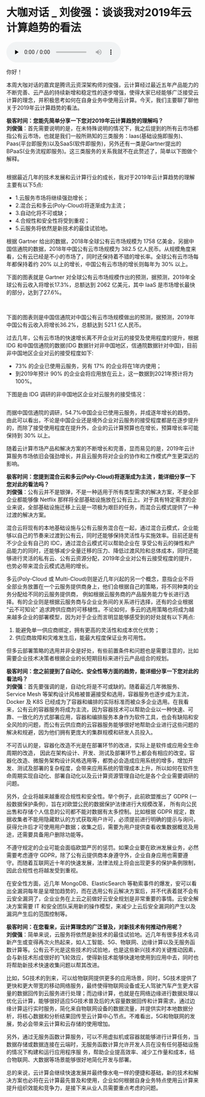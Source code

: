 # 大咖对话 _ 刘俊强：谈谈我对2019年云计算趋势的看法

<audio id="audio" title="大咖对话 | 刘俊强：谈谈我对2019年云计算趋势的看法" controls="" preload="none"><source id="mp3" src="https://static001.geekbang.org/resource/audio/17/dc/172f0f236c9a3ea73d966f91e15d0cdc.mp3"></audio>

你好！

本周大咖对话的嘉宾是腾讯云资深架构师刘俊强，云计算经过最近五年产品能力的不断完善、云产品的持续新增和稳定性的逐步增强，使得大家已经能够广泛接受云计算的理念，并积极思考如何在自身业务中使用云计算。今天，我们主要聊了聊他关于2019年云计算趋势的看法。

**极客时间：您能先简单分享一下您对2019年云计算趋势的理解吗？**<br>
**刘俊强**：首先需要说明的是，在未特殊说明的情况下，我之后提到的所有云市场都指公有云市场，也就是我们一般所熟知的三类服务：laas(基础设施即服务)、Paas(平台即服务)以及SaaS(软件即服务)，另外还有一类是Gartner提出的BPaaS(业务流程即服务)。这三类服务的关系我就不在此赘述了，简单以下图做个解释。

<img src="https://static001.geekbang.org/resource/image/7f/a3/7f51abc362f7e2880734ffeaa9a078a3.png" alt="">

根据最近几年的技术发展和云计算行业的成⻓，我对于2019年云计算趋势的理解主要有以下5点:

- 1.云服务市场将继续强劲增⻓；
- 2.混合云和多云(Poly-Cloud)将逐渐成为主流；
- 3.自动化将不可或缺；
- 4.合规性和安全性将受到重视；
- 5.云服务将依然是新技术的最佳试验地。

根据 Gartner 给出的数据，2018年全球公有云市场规模为 1758 亿美金，另据中国信通院的数据，2018年中国公有云市场规模为 382.5 亿人⺠币。从规模⻆度来看，公有云已经是不小的市场了，同时还保持着不错的增⻓率。全球公有云市场每年都保持着约 20% 以上的增⻓，中国公有云市场的增⻓则每年为 30% 以上。

下面的图表就是 Gartner 对全球公有云市场规模作出的预测，据预测，2019年全球公有云收入将增⻓17.3%，总额达到 2062 亿美元，其中 IaaS 是市场增⻓最快的部分，达到了27.6%。

<img src="https://static001.geekbang.org/resource/image/f9/8c/f9d853addebc0546946c89cec6f0df8c.png" alt="">

<img src="https://static001.geekbang.org/resource/image/32/91/326ccb304e8759469b6b175ffd869f91.jpg" alt="">

下面的图表则是中国信通院对中国公有云市场规模做出的预测，据预测，2019年中国公有云收入将增⻓36.2%，总额达到 521.1 亿人⺠币。

<img src="https://static001.geekbang.org/resource/image/26/99/26effaec92d082dda7cf1924d5916b99.png" alt=""><br>
过去几年，公有云市场的快速增⻓离不开企业对云的接受及使用程度的提升，根据 IDG 和中国信通院的数据(IDG 数据针对非中国地区，信通院数据针对中国)，目前非中国地区企业对云的接受程度如下:

- 73% 的企业已使用云服务，另有 17% 的企业将在1年内使用；
- 到2019年预计 90% 的企业会将应用放在云上，这一数据到2021年预计将为 100%。

下图是由 IDG 调研的非中国地区企业对云服务的接受情况：

<img src="https://static001.geekbang.org/resource/image/58/d8/58cac1468e2dee324a06b894833026d8.png" alt="">

而据中国信通院的调研，54.7%中国企业已使用云服务，并成逐年增⻓的趋势。由此可以看出，不论是中国企业还是境外企业对云服务的接受程度都是在逐步提升的，而除了接受使用程度在提升外，企业的云计算预算也在增⻓，预算增⻓率可能保持到 30% 以上。

随着云计算市场产品和解决方案的不断增⻓和完善，显而易⻅的是，2019年云计算服务市场依旧会强劲增⻓，并且云服务将对企业的协作和工作模式产生更深远的影响。

**极客时间：您提到混合云和多云(Poly-Cloud)将逐渐成为主流 ，能详细分享一下您对此的看法吗？**<br>
**刘俊强**：公有云并不是银弹，不是一种适用于所有类型需求的解决方案，不是全部企业都能够像 Netflix 那样将全部基础设施放在公有云上。对于具有特定需求的企业来说，全部基础设施迁移上云是一项极为艰巨的任务，而混合云模式提供了一种过渡的解决方案。

混合云将现有的本地基础设施与公有云服务混合在一起，通过混合云模式，企业能够以自己的节奏来过渡到公有云，同时还能够保持灵活性与实施效率。目前还是有不少企业有自己的 IDC，通过混合云模式可以帮助企业在 享受公有云的弹性和产品能力的同时，还能够减少全量迁移的压力、降低过渡⻛险和总体成本，同时还能够进行灵活的私有云、公有云资源分配，2019年企业对公有云接受程度的提升，也势必带来混合云模式选用的增⻓。

多云(Poly-Cloud 或 Multi-Cloud)则是近几年兴起的另一个概念，意指企业不将全部业务放置在一个云服务提供商身上，他们会根据自己的策略，将不同种类的业务分配给不同的云服务提供商， 例如根据云服务商的产品服务能力专⻓进行选择。有的企业则是根据云服务商与企业业务间的关系进行选择，还有的企业根据 “云不可知论” 追求跨供应商的可移植性。不论如何，多云的选用策略也将成为越来越多企业的部署模型，因为对于企业而言明显能够感受到的好处就有以下两点:

1. 能避免单一供应商绑定，拥有更高的灵活性和成本优化优势；
1. 供应商故障和灾难发生后，能最大程度保证业务可用性。

但多云部署策略的选用并非全是好处，有些前置条件和问题也是需要注意的，比如需要企业技术决策者根据企业的长短期目标来进行云产品组合的规划。

**极客时间：您之前提到了自动化、安全性等方面的趋势，能详细分享一下您对此的看法吗？**<br>
**刘俊强**：首先要强调的是，自动化将是不可或缺的。随着最近几年微服务、Service Mesh 等架构设计⻛格被普遍接受和选用，容器服务也逐步成为主流，Docker 及 K8S 已经成为了容器和编排的实际标准而被众多企业选用。在我看来，公有云的容器服务将成为主流，因为容器技术可以帮助企业以一种快速、可靠、一致化的方式部署应用，容器和编排服务本身作为软件工具，也会有缺陷和安全⻛险的问题，而公有云供应商的云容器服务能够很好地帮助企业进行这些问题的解决和规避，因为他们拥有更庞大的集群规模和研发人员投入。

不可否认的是，容器化改造不光是在部署环节的改进，实际上是软件或应用全生命周期的改造， 因此在架构设计、开发、测试及部署环节上都会有相应的改变。容器化改造、微服务架构设计⻛格选用等，都势必会造成应用系统的增多，增加开发、测试及部署的复杂程度，会带来应用系统的管理成本上升，所以如何在软件生命周期实现自动化、部署自动化以及云计算资源管理自动化是各个企业需要调研的问题。

另外，企业将越来越重视合规性和安全性。举个例子，此前欧盟推出了 GDPR (一般数据保护条例)，旨在对欧盟公⺠的数据保护法律进行大规模改革， 所有向公⺠出售和存储个人信息的公司都不能对数据有太多控制。比如根据 GDPR 规定，数据收集者不能用隐藏默认的方式获取用户许可，必须提前进行明确的提示与询问，获得允许后才可使用用户数据；收集之后，需要为用户提供查看收集数据概览及用途，还需要具备用户删除功能等。

不遵守规定的企业可能会面临欧盟严厉的惩罚。如果企业要在欧洲发展业务，必然需要考虑遵守 GDPR，除了公有云提供商本身遵守外，企业自身应用也需要遵守。而随着互联网近十年的快速发展，法律法规上将会出现更多的保护条例限制，因此合规性也将越发受到重视。

在安全性方面，近几年 MongoDB、ElasticSearch 等勒索事件的爆发，安可以看出全漏洞每年是呈增加趋势的，而在选用公有云解决方案后，并不代表着就不会有云安全漏洞了，企业业务在上云之前做好云安全规划是非常重要的事情。云安全解决方案需要 IT 和安全团队采用新的操作模型，来减少上云后安全漏洞的产生以及漏洞产生后的范围控制等。

**极客时间：在您看来，云计算理念的广泛普及，对新技术有何推动作用呢？**<br>
**刘俊强**：简单来说，云服务将依然是新技术的最佳试验地。近几年有很多技术名词新产生或变得再次火热起来，如人工智能、5G、物联网、边缘计算以及无服务函数计算等。公有云不光是这些技术的试验地，也是这些新兴技术的关键推动因素，会与新技术形成很好的⻜轮效应，使得新技术能够快速地使用到应用中去，同时也将帮助新技术快速收集问题以帮其改进。

比如，5G技术的到来，可以给物联网提供更多的应用场景，同时，5G技术提供了更快和更大带宽的移动网络服务，最终使得物联网设备或无人驾驶汽⻋产生更大容量的数据回传到云服务进行处理；而边缘计算，也就是在网络边缘进行数据处理以优化云计算，能够很好适应5G技术普及后的大容量数据回传和计算需求，通过边缘计算运行实时服务，简化来自物联网设备的数据流量，并提供实时本地数据分析，将核心数据和分析结果回传至云计算中心节点。不难看出，5G和物联网的发展，势必会带来云计算和云存储的使用增加。

另外，通过无服务函数计算服务，可以不用虚拟机或容器就能够进行计算任务，当数据存储或数据连接在云端时，无服务函数计算允许开发人员在没有任何基础设施的情况下构建和运行应用程序服 务，帮助企业提高效率、减少工作量和成本，结合物联网、大数据等场景能够很好地简化开发与部署。

总的来说，云计算会继续快速发展并最终像水电一样的便捷和基础，新的技术和解决方案也必将在云计算最先普及和使用，企业如何根据自身业务特点使用云计算来提升组织效能和竞争力，是接下来从业人员需要重点考虑的问题。


